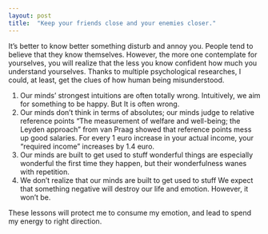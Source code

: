 ```yaml
---
layout: post
title:  "Keep your friends close and your enemies closer."
---
```


It’s better to know better something disturb and annoy you. People tend to believe that they know themselves. However, the more one contemplate for yourselves, you will realize that the less you know confident how much you understand yourselves. 
Thanks to multiple psychological researches, I could, at least, get the clues of how human being misunderstood. 

1.	Our minds’ strongest intuitions are often totally wrong. 
Intuitively, we aim for something to be happy. But It is often wrong.
2.	Our minds don’t think in terms of absolutes; our minds judge to relative reference points
“The measurement of welfare and well-being; the Leyden approach” from van Praag showed that reference points mess up good salaries. For every 1 euro increase in your actual income, your “required income” increases by 1.4 euro.
3.	Our minds are built to get used to stuff
wonderful things are especially wonderful the first time they happen, but their wonderfulness wanes with repetition.
4.	We don’t realize that our minds are built to get used to stuff
We expect that something negative will destroy our life and emotion. However, it won’t be. 

These lessons will protect me to consume my emotion, and lead to spend my energy to right direction.
